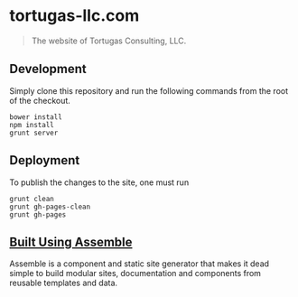 # tortugas-llc.com

> The website of Tortugas Consulting, LLC.

## Development

Simply clone this repository and run the following commands from the root of
the checkout.

    bower install
    npm install
    grunt server

## Deployment

To publish the changes to the site, one must run

    grunt clean
    grunt gh-pages-clean
    grunt gh-pages

## [Built Using Assemble](http://assemble.io/)

Assemble is a component and static site generator that makes it dead simple to
build modular sites, documentation and components from reusable templates and
data.
